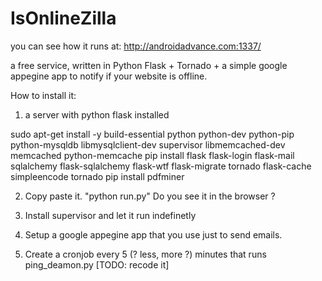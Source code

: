 IsOnlineZilla
==============

you can see how it runs at:
  http://androidadvance.com:1337/
  
  


a free service, written in Python Flask + Tornado + a simple google appegine app
to notify if your website is offline.

How to install it:

1. a server with python flask installed

sudo apt-get install -y build-essential python python-dev python-pip python-mysqldb libmysqlclient-dev supervisor libmemcached-dev memcached python-memcache
pip install flask flask-login flask-mail sqlalchemy flask-sqlalchemy flask-wtf flask-migrate tornado flask-cache simpleencode tornado
pip install pdfminer

2. Copy paste it. "python run.py"
   Do you see it in the browser ?
   
   
3. Install supervisor and let it run indefinetly

4. Setup a google appegine app that you use just to send emails.

5. Create a cronjob every 5 (? less, more ?) minutes that runs ping_deamon.py [TODO: recode it]

